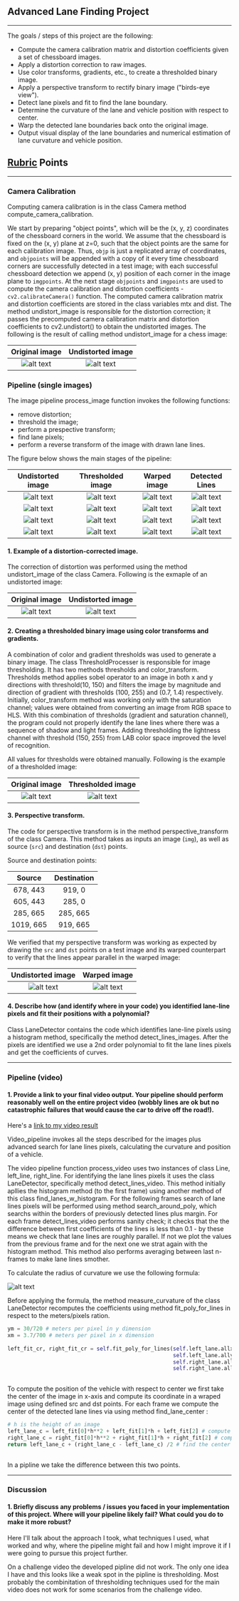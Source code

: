 ## Advanced Lane Finding Project

---

The goals / steps of this project are the following:

* Compute the camera calibration matrix and distortion coefficients given a set of chessboard images.
* Apply a distortion correction to raw images.
* Use color transforms, gradients, etc., to create a thresholded binary image.
* Apply a perspective transform to rectify binary image ("birds-eye view").
* Detect lane pixels and fit to find the lane boundary.
* Determine the curvature of the lane and vehicle position with respect to center.
* Warp the detected lane boundaries back onto the original image.
* Output visual display of the lane boundaries and numerical estimation of lane curvature and vehicle position.

[//]: # (Image References)

[image1]: ./output_images/original_calibration2.jpg "Original"
[image2]: ./output_images/undistort_calibration2.jpg "Undistorted"


[image11]: ./output_images/undistort_test3.jpg "Undistorted"
[image21]: ./output_images/undistort_straight_lines1.jpg "Undistorted"
[image31]: ./output_images/undistort_test1.jpg "Undistorted"
[image41]: ./output_images/undistort_test5.jpg "Undistorted"

[image12]: ./output_images/binary_test3.jpg
[image22]: ./output_images/binary_straight_lines1.jpg
[image32]: ./output_images/binary_test1.jpg
[image42]: ./output_images/binary_test5.jpg

[image13]: ./output_images/warped_test3.jpg
[image23]: ./output_images/warped_straight_lines1.jpg
[image33]: ./output_images/warped_test1.jpg
[image43]: ./output_images/warped_test5.jpg

[image14]: ./output_images/final_test3.jpg
[image24]: ./output_images/final_straight_lines1.jpg
[image34]: ./output_images/final_test1.jpg
[image44]: ./output_images/final_test5.jpg

[image3]: ./test_images/test4.jpg
[image4]: ./output_images/undistort_test4.jpg
[image5]: ./test_images/test6.jpg
[image6]: ./output_images/binary_test6.jpg
[image7]: ./output_images/undistort_straight_lines2.jpg
[image8]: ./output_images/warped_straight_lines2.jpg
[image9]: ./examples/formula.png 

[video1]: ./video_output/project_video.mp4 "Video"

## [Rubric](https://review.udacity.com/#!/rubrics/571/view) Points


---

### Camera Calibration

Computing camera calibration is in the class Camera method compute_camera_calibration.

We start by preparing "object points", which will be the (x, y, z) coordinates of the chessboard corners in the world. We assume that the chessboard is fixed on the (x, y) plane at z=0, such that the object points are the same for each calibration image.  Thus, `objp` is just a replicated array of coordinates, and `objpoints` will be appended with a copy of it every time chessboard corners are successfully detected in a test image; with each successful chessboard detection we append (x, y) position of each corner in the image plane to `imgpoints`. At the next stage `objpoints` and `imgpoints` are used to compute the camera calibration and distortion coefficients - `cv2.calibrateCamera()` function.  The computed camera calibration matrix and distortion coefficients are stored in the class variables mtx and dist. The method undistort_image is responsible for the distortion correction; it passes the precomputed camera calibration matrix and distortion coefficients to cv2.undistort() to obtain the undistorted images. The following is the result of calling method undistort_image for a chess image:

Original image             |  Undistorted image
:-------------------------:|:-------------------------:
![alt text][image1]       |  ![alt text][image2]


### Pipeline (single images)

The image pipeline process_image function invokes the following functions:
* remove distortion;
* threshold the image;
* perform a prespective transform;
* find lane pixels;
* perform a reverse transform of the image with drawn lane lines.

The figure below shows the main stages of the pipeline:

Undistorted image          |  Thresholded image       |  Warped image          |  Detected Lines           
:-------------------------:|:------------------------:|:----------------------:|:-------------------------:
![alt text][image11]       |  ![alt text][image12]    |   ![alt text][image13] |  ![alt text][image14]     
![alt text][image21]       |  ![alt text][image22]    |   ![alt text][image23] |  ![alt text][image24]      
![alt text][image31]       |  ![alt text][image32]    |   ![alt text][image33] |  ![alt text][image34]     
![alt text][image41]       |  ![alt text][image42]    |   ![alt text][image43] |  ![alt text][image44]     

#### 1. Example of a distortion-corrected image.

The correction of distortion was performed using the method undistort_image of the class Camera. Following is the exmaple of an undistorted image:

Original image             |  Undistorted image
:-------------------------:|:-------------------------:
![alt text][image3]       |  ![alt text][image4]

#### 2. Creating a thresholded binary image using color transforms and gradients. 

A combination of color and gradient thresholds was used to generate a binary image. The class ThresholdProcesser is responsible for image thresholding. It has two methods thresholds and color_transform. Thresholds method applies sobel operator to an image in both x and y directions with threshold(10, 150) and filters the image by magnitude and direction of gradient with thresholds (100, 255)  and (0.7, 1.4) respectively. Initially, color_transform method was working only with the saturation channel; values were obtained from converting an image from RGB space to HLS. With this combination of thresholds (gradient and saturation channel), the program could not properly identify the lane lines where there was a sequence of shadow and light frames. Adding thresholding the lightness channel with threshold (150, 255) from LAB color space improved the level of recognition. 

All values for thresholds were obtained manually. Following is the example of a thresholded image:

Original image             |  Thresholded image
:-------------------------:|:-------------------------:
![alt text][image5]       |  ![alt text][image6]

#### 3. Perspective transform.

The code for perspective transform is in the method perspective_transform of the class Camera. This method takes as inputs an image (`img`), as well as source (`src`) and destination (`dst`) points. 

Source and destination points:

| Source        | Destination   | 
|:-------------:|:-------------:| 
| 678, 443      | 919, 0        | 
| 605, 443      | 285, 0      |
| 285, 665      | 285, 665      |
| 1019, 665     | 919, 665      |

We verified that my perspective transform was working as expected by drawing the `src` and `dst` points on a test image and its warped counterpart to verify that the lines appear parallel in the warped image:

Undistorted image          |  Warped image
:-------------------------:|:-------------------------:
![alt text][image7]       |  ![alt text][image8]

#### 4. Describe how (and identify where in your code) you identified lane-line pixels and fit their positions with a polynomial?

Class LaneDetector contains the code which identifies lane-line pixels using a histogram method, specifically the method detect_lines_images. After the pixels are identified we use a 2nd order polynomial to fit the lane lines pixels and get the coefficients of curves.

---

### Pipeline (video)

#### 1. Provide a link to your final video output.  Your pipeline should perform reasonably well on the entire project video (wobbly lines are ok but no catastrophic failures that would cause the car to drive off the road!).

Here's a [link to my video result](./project_video.mp4)

Video_pipeline invokes all the steps described for the images plus advanced search for lane lines pixels, calculating the curvature and position of a vehicle.

The video pipeline function process_video uses two instances of class Line, left_line, right_line. For identifying the lane lines pixels it uses the class LaneDetector, specifically method detect_lines_video. This method initially apllies the histogram method (to the first frame) using another method of this class find_lanes_w_histogram. For the following frames search of lane lines pixels will be performed using method search_around_poly, which searchs within the borders of previously detected lines plus margin. For each frame detect_lines_video performs sanity check; it checks that the the difference between first coefficients of the lines is less than 0.1 - by these means we check that lane lines are roughly parallel. If not we plot the values from the previous frame and for the next one we strat again with the histogram method. This method also performs averaging between last n-frames to make lane lines smother.  

To calculate the radius of curvature we use the following formula:

![alt text][image9]

Before applying the formula, the method measure_curvature of the class LaneDetector recomputes the coefficients using method fit_poly_for_lines in respect to the meters/pixels ration.

```python
ym = 30/720 # meters per pixel in y dimension
xm = 3.7/700 # meters per pixel in x dimension
        
left_fit_cr, right_fit_cr = self.fit_poly_for_lines(self.left_lane.allx*xm, 
                                                    self.left_lane.ally*ym, 
                                                    self.right_lane.allx*xm, 
                                                    self.right_lane.ally*ym)
             
```
To compute the position of the vehicle with respect to center we first take the center of the image in x-axis and compute its coordinate in a wraped image using defined src and dst points. For each frame we compute the center of the detected lane lines via using method find_lane_center : 

```python
# h is the height of an image
left_lane_c = left_fit[0]*h**2 + left_fit[1]*h + left_fit[2] # compute x-coordinate for left line
right_lane_c = right_fit[0]*h**2 + right_fit[1]*h + right_fit[2] # compute x-coordinate for right line
return left_lane_c + (right_lane_c - left_lane_c) /2 # find the center between two lines 
             
```
In a pipline we take the difference between this two points. 

---

### Discussion

#### 1. Briefly discuss any problems / issues you faced in your implementation of this project.  Where will your pipeline likely fail?  What could you do to make it more robust?

Here I'll talk about the approach I took, what techniques I used, what worked and why, where the pipeline might fail and how I might improve it if I were going to pursue this project further.  

On a challenge video the developed pipline did not work. The only one idea I have and this looks like a weak spot in the pipline is thresholding. Most probably the combinitation of thresholding techniques used for the main video does not work for some scenarios from the challenge video.   
